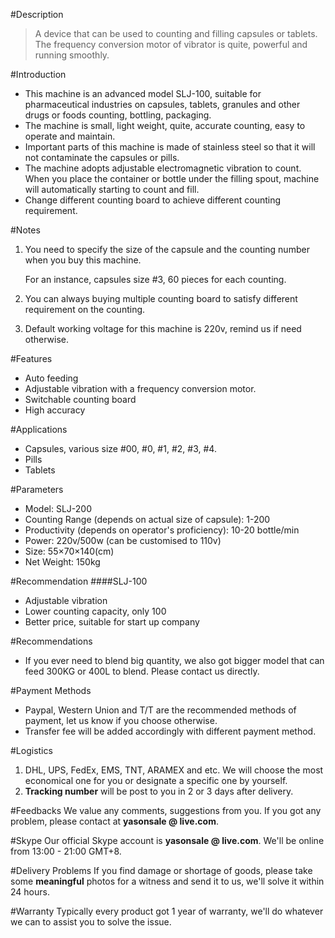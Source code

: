 #Description
> A device that can be used to counting and filling capsules or tablets.
> The frequency conversion motor of vibrator is quite, powerful and running smoothly.

#Introduction
- This machine is an advanced model SLJ-100, suitable for pharmaceutical industries on capsules, tablets, granules and other drugs or foods counting, bottling, packaging. 
- The machine is small, light weight, quite, accurate counting, easy to operate and maintain. 
- Important parts of this machine is made of stainless steel so that it will not contaminate the capsules or pills. 
- The machine adopts adjustable electromagnetic vibration to count. When you place the container or bottle under the filling spout, machine will automatically starting to count and fill. 
- Change different counting board to achieve different counting requirement.

#Notes
1. You need to specify the size of the capsule and the counting number when you buy this machine.

   For an instance, capsules size #3, 60 pieces for each counting.
2. You can always buying multiple counting board to satisfy different requirement on the counting.
3. Default working voltage for this machine is 220v, remind us if need otherwise.


#Features
- Auto feeding
- Adjustable vibration with a frequency conversion motor.
- Switchable counting board
- High accuracy 

#Applications
- Capsules, various size #00, #0, #1, #2, #3, #4.
- Pills
- Tablets

#Parameters
- Model: SLJ-200
- Counting Range (depends on actual size of capsule): 1-200
- Productivity (depends on operator's proficiency): 10-20 bottle/min
- Power: 220v/500w (can be customised to 110v)
- Size: 55×70×140(cm)
- Net Weight: 150kg

#Recommendation
####SLJ-100
- Adjustable vibration
- Lower counting capacity, only 100
- Better price, suitable for start up company

#Recommendations
- If you ever need to blend big quantity, we also got bigger model that can feed 300KG or 400L to blend. Please contact us directly.

#Payment Methods
- Paypal, Western Union and T/T are the recommended methods of payment, let us know if you choose otherwise.
- Transfer fee will be added accordingly with different payment method.
 
#Logistics
1. DHL, UPS, FedEx, EMS, TNT, ARAMEX and etc. We will choose the most economical one for you or designate a specific one by yourself.
2. **Tracking number** will be post to you in 2 or 3 days after delivery.
 
#Feedbacks
We value any comments, suggestions from you. If you got any problem, please contact at **yasonsale @ live.com**.

#Skype
Our official Skype account is **yasonsale @ live.com**. We'll be online from 13:00 - 21:00 GMT+8.

#Delivery Problems
If you find damage or shortage of goods, please take some **meaningful** photos for a witness and send it to us, we'll solve it within 24 hours.

#Warranty
Typically every product got 1 year of warranty, we'll do whatever we can to assist you to solve the issue.
